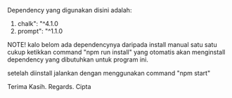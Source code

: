 Dependency yang digunakan disini adalah:
1. chalk": "^4.1.0
2. prompt": "^1.1.0

NOTE! 
kalo belom ada dependencynya daripada install manual 
satu satu cukup ketikkan command "npm run install"
yang otomatis akan menginstall dependency yang dibutuhkan
untuk program ini.

setelah diinstall jalankan dengan menggunakan command
"npm start"

Terima Kasih.
Regards. Cipta